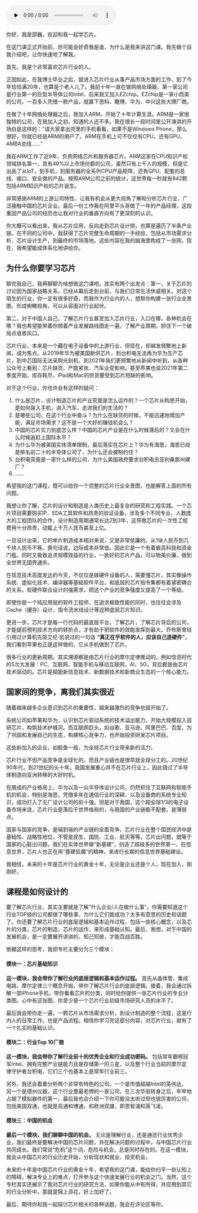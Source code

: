 <audio id="audio" title="开篇词 | 为什么你一定要了解芯片行业" controls="" preload="none"><source id="mp3" src="https://static001.geekbang.org/resource/audio/e3/7e/e312c0a3836bb605d6cda506c936c27e.mp3"></audio>

你好，我是邵巍，欢迎和我一起学芯片。

在这门课正式开始前，你可能会好奇我是谁，为什么是我来讲这门课。我先做个自我介绍吧，让你快速地了解我。

首先，我是个非常喜欢芯片行业的人。

正因如此，在我博士毕业之后，就进入芯片行业从事产品市场方面的工作，到了今年恰恰满20年，也算是个老人儿了。我前十年一直在做网络处理器，第一家公司是行业第一的巨型半导体公司Intel，后来我又加入EZchip。EZchip是一家小而美的公司，一百多人凭借一款产品，就赢下思科、瞻博、华为、中兴这些大牌厂商。

在做了十年网络处理器之后，我加入ARM，开始了十年计算生涯。ARM是一家很独特的公司，在我加入之初，知道的人还不多。我在很长一段时间里公开演讲的开场白是这样的：“请大家拿出兜里的手机看看，如果不是Windows Phone，那么很好，你就已经是ARM的用户了。ARM在手机上可不仅仅有CPU，还有GPU、AMBA总线……”

我在ARM工作了近9年，负责网络芯片和服务器芯片。ARM这家在CPU知识产权领域排名第一，具有40%以上市场份额的公司，虽然只有上千人的规模，但是它出品了从IoT，到手机，到服务器的全系列CPU产品矩阵，还有GPU、配套的总线、接口、安全类的产品。按照ARM公司之前的统计，这世界每一秒就有842颗包括ARM知识产权的芯片诞生。

非常感谢ARM的上游公司特性，让我有机会从更大视角了解和分析芯片行业，广泛接触中国的芯片企业。最后一份工作我在阿里平头哥做了一年的产品经理，这段重回产品公司的经历也让我对行业的垂直方向有了更深刻的认识。

你大概可以看出来，我从芯片应用，反向走到芯片设计侧，也算是遍历了半条产业链。在不同的公司中，我获得了芯片完整生命周期的一手经验，包括从市场需求分析、芯片设计生产，到最终的市场落地。这些内容在我的脑海里构成了一张网，现在，我希望能成体系化地讲给你。

## 为什么你要学习芯片

聊完我自己，我再聊聊为啥想做这门课吧。其实有两个出发点：第一，关于芯片的讨论因为国家战略关系，已经从幕后走到台前，与我们日常生活休戚相关。对这个陌生的行业，你一定有很多好奇，而我作为行业内的人，想帮你构建一张行业全景图，形成俯瞰视角，可以从容面对行业起伏。

第二，对于中国人自己，了解芯片行业甚至加入芯片行业，入口在哪，各种机会在哪？我也希望能带着你顺着产业发展路线图走一遍，了解产业周期，抓住下一个破局点或者风口。

芯片行业，本来是一个藏在电子设备中的上游行业，但现在，却越发频繁地上新闻，成为焦点。从2019年华为被美国断供芯片，到台积电无法再为华为生产芯片，到中芯国际无法采购光刻机，到2021年我们更频繁地从新闻中听到，从各种公众号上看到：芯片缺货、产能紧张、汽车业受影响，甚至苹果也说2021年第二季度开始，库存耗尽，iPad和Mac的供货要受到芯片短缺的影响。

对于这个行业，你也许会有这样的疑问：

1. 什么是芯片，设计制造芯片的产业究竟是怎么运作的？一个芯片从构思开始，是如何装入手机，进入汽车，走进我们的生活的？
1. 是哪些公司，在这个行业中奋斗？为什么在缺货的时候，不能迅速地增加产能，满足市场需求？这不是一个大好的赚钱机会么？
1. 中国的芯片实力到底怎么样？中国的芯片产业是在什么时候落后的？又会在什么时候追赶上国际水平？
1. 为什么华为被美国实体清单限制，最后落实在芯片上？华为有海思，海思已经是排名前二十的半导体公司了，为什么还会被制约住？
1. 台积电究竟是一家什么样的公司，为什么美国政府要求台积电去亚利桑那州建厂？
1. ……

希望我的这门课程，既可以给你一个完整的芯片行业全景图，也能解答上面的所有问题。

我想让你了解，芯片的设计和制造是人类历史上最复杂的研究和工程实践。一个芯片项目需要购买IP、EDA工具软件和昂贵的验证设备，涉及多个不同专业、人数庞大的工程团队的合作，设计制造周期通常长达2到3年，这导致芯片的一次性工程费用十分昂贵，动辄上千万人民币甚至上亿。

一旦设计出来，它的单片制造成本相对来说，又是非常低廉的，从1块人民币到几千块人民币不等。换句话说，边际成本非常低。因此它是一个有着极高科技和资金门槛，同时又极致追求规模效益的行业，一款好的芯片产品，可以物美价廉，做到全世界无国界通杀。

在信息技术高度发达的今天，不仅仅是做硬件设备的人，需要懂芯片。其实像操作系统、虚拟化技术、编译器等基础软件平台，和底层的芯片指令集都有着紧密耦合的关系。软硬件联合设计的强需求，把这个产业的竞争强度又提高了一个等级。

即使你是一个纯应用层的软件工程师，在追求极致性能的同时，也往往会涉及Cache（缓存）设计，指令流水线设计等这种底层芯片知识。

更进一步，芯片才是每一行代码的最底层平台，了解芯片，了解芯片背后的公司，才能提前预判技术方向的转折点，才有助于把软件的效能发挥到最大。乔布斯曾经引用过计算机先驱艾伦·凯说过的一句话 **“真正在乎软件的人，应该自己造硬件”**。我们看到苹果也正是这样做的，它从手机做到了芯片。

很多行业的更新周期，其实溯源都是由芯片行业的摩尔定律推动的。例如信息时代的5次大发展：PC、互联网、智能手机与移动互联网、AI、5G，背后都是由芯片技术驱动的。芯片是赋能新信息技术、新数据技术和新商业生态的一个核心能力。

## 国家间的竞争，离我们其实很近

随着越来越多企业意识到芯片的重要性，越来越激烈的竞争也就开始了。

系统公司如苹果和华为，认识到芯片驱动系统的技术溢出能力，开始大规模投入自研芯片，构筑技术护城河。而互联网巨头，如谷歌、亚马逊、阿里巴巴、百度，为了巩固和发展自己的生态，构建核心竞争力，也开始投资研发芯片项目。

这些新加入的企业，如鲶鱼一般，为全球芯片行业带来新的活力。

芯片行业不但产品竞争是全球化的，而且产业链也是很早就全球分工的。20世纪90年代，到21世纪的头十年，我国发展重心并不在芯片行业上，因此错过了半导体制造向亚洲转移的大好时机。

在既成的产业格局上，华为以及一众半导体设计公司，仍然抓住了互联网和智能手机的机会，特别是海思，凭借多年在通信行业的深耕，以及设备商的系统专业知识，成功打入了无厂设计公司的前十强。但是对于我国，这个超全球1/3的电子设备市场来说，芯片行业是落后于世界格局的，与我国的产业链极不配套，是薄弱点。

国家与国家的竞争，是端到端的产业链的全面竞争。芯片行业在整个国民经济中是基础性、战略性地位，不管是民生、国防、工业、航天等等，芯片出问题，就等于国家的心脏出问题，我们在实体世界做“新基建”，创造了超级多的世界第一，在信息世界，芯片人也正在用“基建狂魔”的精神，来进行长期的信息世界基础建设。

我相信，未来的十年是芯片行业的黄金十年，无论是企业还是个人，现在加入，刚刚好。

## 课程是如何设计的

要了解芯片行业，其实主要就是了解“什么企业/人在做什么事”。你需要知道这个行业TOP级的公司都做了哪些事，为什么它们能成功？太多有意思的历史和话题了。你还要了解芯片行业的底层逻辑和基本运作过程，包括一些核心概念，以及芯片的分类，芯片的制造，芯片的运作，来形成基础认知。最后，我想，对于中国的发展机会，是一定要展开讲讲的，知己知彼，才能百战百胜。

依据这样的思考，我把专栏主要分为三个模块：

#### 模块一：芯片基础知识

**这一模块，我会带你了解行业的底层逻辑和基本运作过程。** 首先从晶体管、集成电路、摩尔定律三个概念开始，带你了解芯片行业的底层逻辑。接着，我会通过拆解一部iPhone手机，带你看看芯片的分类，同时给你提供一张芯片行业的专业分类图。心中有这张图，你至少是一个芯片行业初级市场研究人员的水平了。

最后我会带你走一遍，一颗芯片从市场需求分析，到设计制造的整个流程，这是行内人的日常工作，也是产品流程。相信你学习完这部分内容，对芯片行业，就有了一个扎实的基础认识。

#### 模块二：行业Top 10厂商

**这一模块，我会带你了解行业前十的优秀企业和行业成功密码。** 包括常年霸榜冠军Intel、拥有完整产业链能力且是存储第一的三星，以及整个行业当前的摩尔定律守护者台积电，它们三个也基本上是常年行业前三。

另外，我还会着重分析两个非常有特色的公司，一个是市值超越Intel的英伟达，另一个是德州仪器，这个行业里最老牌的一家公司，在三次华丽转身之后，牢牢地占据了模拟器件的第一。最后我也会介绍一下你可能没太听过但也很厉害的公司，包括美国双通，也就是高通和博通，和欧洲双雄，即恩智浦和英飞凌。

#### 模块三：中国的机会

**最后一个模块，我们聊聊中国的机会。** 无论是理解行业，还是通览行业优秀企业，我们最终是要解决中国的芯片问题，并在解决问题的过程中，与中国芯片行业共同成长。我们常说“危机”这个词，危险与机会，总是同时存在的。在这一模块，我会从中国芯片的行业历史开始，分析现状和就业、投资机会。

未来的十年是中国芯片行业的黄金十年，希望我的这门课，能给你扫平一些认知上的障碍，解决专业上的难点，打开参与这个快速发展行业的机会之门。当然，这个专栏其实还展示了我对芯片行业的研究方法，如果你能从中有所得，并应用到其它的行业分析中，那就是锦上添花，好上加好了。

最后，期待你和我一起探讨芯片相关的各种话题，我会在评论区等你。
